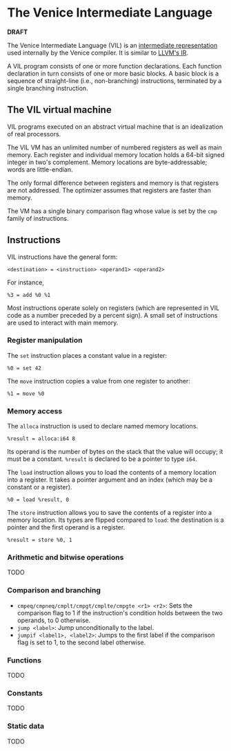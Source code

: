 # The Venice Intermediate Language
**DRAFT**

The Venice Intermediate Language (VIL) is an [intermediate representation](https://en.wikipedia.org/wiki/Intermediate_representation) used internally by the Venice compiler. It is similar to [LLVM's IR](https://llvm.org/docs/LangRef.html).

A VIL program consists of one or more function declarations. Each function declaration in turn consists of one or more basic blocks. A basic block is a sequence of straight-line (i.e., non-branching) instructions, terminated by a single branching instruction.

## The VIL virtual machine
VIL programs executed on an abstract virtual machine that is an idealization of real processors.

The VIL VM has an unlimited number of numbered registers as well as main memory. Each register and individual memory location holds a 64-bit signed integer in two's complement. Memory locations are byte-addressable; words are little-endian.

The only formal difference between registers and memory is that registers are not addressed. The optimizer assumes that registers are faster than memory.

The VM has a single binary comparison flag whose value is set by the `cmp` family of instructions.

## Instructions
VIL instructions have the general form:

```
<destination> = <instruction> <operand1> <operand2>
```

For instance,

```
%3 = add %0 %1
```

Most instructions operate solely on registers (which are represented in VIL code as a number preceded by a percent sign). A small set of instructions are used to interact with main memory.

### Register manipulation
The `set` instruction places a constant value in a register:

```
%0 = set 42
```

The `move` instruction copies a value from one register to another:

```
%1 = move %0
```

### Memory access
The `alloca` instruction is used to declare named memory locations.

```
%result = alloca:i64 8
```

Its operand is the number of bytes on the stack that the value will occupy; it must be a constant. `%result` is declared to be a pointer to type `i64`. 

The `load` instruction allows you to load the contents of a memory location into a register. It takes a pointer argument and an index (which may be a constant or a register).

```
%0 = load %result, 0
```

The `store` instruction allows you to save the contents of a register into a memory location. Its types are flipped compared to `load`: the destination is a pointer and the first operand is a register.

```
%result = store %0, 1
```

### Arithmetic and bitwise operations
TODO

### Comparison and branching
- `cmpeq/cmpneq/cmplt/cmpgt/cmplte/cmpgte <r1> <r2>`: Sets the comparison flag to 1 if the instruction's condition holds between the two operands, to 0 otherwise.
- `jump <label>`: Jump unconditionally to the label.
- `jumpif <label1>, <label2>`: Jumps to the first label if the comparison flag is set to 1, to the second label otherwise.

### Functions
TODO

### Constants
TODO

### Static data
TODO
